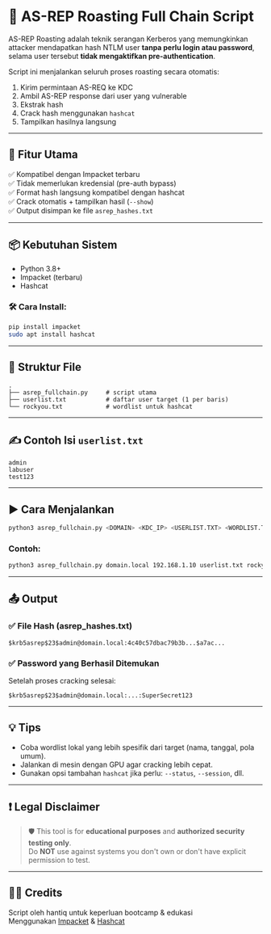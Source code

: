 
# 🔐 AS-REP Roasting Full Chain Script

AS-REP Roasting adalah teknik serangan Kerberos yang memungkinkan attacker mendapatkan hash NTLM user **tanpa perlu login atau password**, selama user tersebut **tidak mengaktifkan pre-authentication**.

Script ini menjalankan seluruh proses roasting secara otomatis:
1. Kirim permintaan AS-REQ ke KDC
2. Ambil AS-REP response dari user yang vulnerable
3. Ekstrak hash
4. Crack hash menggunakan `hashcat`
5. Tampilkan hasilnya langsung

---

## 🚀 Fitur Utama

✅ Kompatibel dengan Impacket terbaru  
✅ Tidak memerlukan kredensial (pre-auth bypass)  
✅ Format hash langsung kompatibel dengan hashcat  
✅ Crack otomatis + tampilkan hasil (`--show`)  
✅ Output disimpan ke file `asrep_hashes.txt`  

---

## 📦 Kebutuhan Sistem

- Python 3.8+
- Impacket (terbaru)
- Hashcat

### 🛠️ Cara Install:

```bash
pip install impacket
sudo apt install hashcat
```

---

## 📁 Struktur File

```
.
├── asrep_fullchain.py     # script utama
├── userlist.txt           # daftar user target (1 per baris)
└── rockyou.txt            # wordlist untuk hashcat
```

---

## ✍️ Contoh Isi `userlist.txt`

```
admin
labuser
test123
```

---

## ▶️ Cara Menjalankan

```bash
python3 asrep_fullchain.py <DOMAIN> <KDC_IP> <USERLIST.TXT> <WORDLIST.TXT>
```

### Contoh:

```bash
python3 asrep_fullchain.py domain.local 192.168.1.10 userlist.txt rockyou.txt
```

---

## 📤 Output

### ✅ File Hash (asrep_hashes.txt)

```
$krb5asrep$23$admin@domain.local:4c40c57dbac79b3b...$a7ac...
```

### ✅ Password yang Berhasil Ditemukan

Setelah proses cracking selesai:

```
$krb5asrep$23$admin@domain.local:...:SuperSecret123
```

---

## 💡 Tips

- Coba wordlist lokal yang lebih spesifik dari target (nama, tanggal, pola umum).
- Jalankan di mesin dengan GPU agar cracking lebih cepat.
- Gunakan opsi tambahan `hashcat` jika perlu: `--status`, `--session`, dll.

---

## ❗ Legal Disclaimer

> 🛡️ This tool is for **educational purposes** and **authorized security testing only**.  
> Do **NOT** use against systems you don't own or don't have explicit permission to test.

---

## 👨‍💻 Credits

Script oleh hantiq untuk keperluan bootcamp & edukasi  
Menggunakan [Impacket](https://github.com/fortra/impacket) & [Hashcat](https://hashcat.net/hashcat/)
